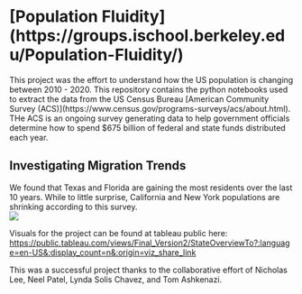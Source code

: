 <h1>[Population Fluidity](https://groups.ischool.berkeley.edu/Population-Fluidity/)</h1>
This project was the effort to understand how the US population is changing between 2010 - 2020. 
This repository contains the python notebooks used to extract the data from the US Census Bureau [American Community Survey (ACS)](https://www.census.gov/programs-surveys/acs/about.html). 
THe ACS is an ongoing survey generating data to help government officials determine how to spend $675 billion of federal and state funds distributed each year. 

<h2> Investigating Migration Trends </h2> 
We found that Texas and Florida are gaining the most residents over the last 10 years. While to little surprise, California and New York populations are shrinking according to this survey. 
<div class='tableauPlaceholder' id='viz1681711339311' style='position: relative'><noscript><a href='#'><img alt=' ' src='https:&#47;&#47;public.tableau.com&#47;static&#47;images&#47;Fi&#47;Final_Version2&#47;StateOverviewTo&#47;1_rss.png' style='border: none' /></a></noscript><object class='tableauViz'  style='display:none;'><param name='host_url' value='https%3A%2F%2Fpublic.tableau.com%2F' /> <param name='embed_code_version' value='3' /> <param name='site_root' value='' /><param name='name' value='Final_Version2&#47;StateOverviewTo' /><param name='tabs' value='yes' /><param name='toolbar' value='yes' /><param name='static_image' value='https:&#47;&#47;public.tableau.com&#47;static&#47;images&#47;Fi&#47;Final_Version2&#47;StateOverviewTo&#47;1.png' /> <param name='animate_transition' value='yes' /><param name='display_static_image' value='yes' /><param name='display_spinner' value='yes' /><param name='display_overlay' value='yes' /><param name='display_count' value='yes' /><param name='language' value='en-US' /></object></div>                <script type='text/javascript'>                    var divElement = document.getElementById('viz1681711339311');                    var vizElement = divElement.getElementsByTagName('object')[0];                    if ( divElement.offsetWidth > 800 ) { vizElement.style.width='100%';vizElement.style.height=(divElement.offsetWidth*0.75)+'px';} else if ( divElement.offsetWidth > 500 ) { vizElement.style.width='100%';vizElement.style.height=(divElement.offsetWidth*0.75)+'px';} else { vizElement.style.width='100%';vizElement.style.minHeight='1000px';vizElement.style.maxHeight=(divElement.offsetWidth*1.77)+'px';}                     var scriptElement = document.createElement('script');                    scriptElement.src = 'https://public.tableau.com/javascripts/api/viz_v1.js';                    vizElement.parentNode.insertBefore(scriptElement, vizElement);                </script>


Visuals for the project can be found at tableau public here: 
  https://public.tableau.com/views/Final_Version2/StateOverviewTo?:language=en-US&:display_count=n&:origin=viz_share_link

This was a successful project thanks to the collaborative effort of Nicholas Lee, Neel Patel, Lynda Solis Chavez, and Tom Ashkenazi.
